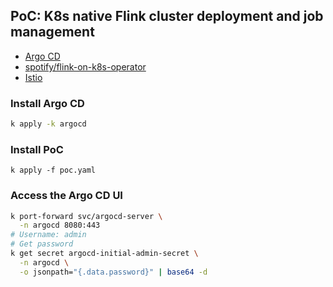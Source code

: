 
## PoC: K8s native Flink cluster deployment and job management

* [Argo CD](https://github.com/argoproj/argo-cd)
* [spotify/flink-on-k8s-operator](https://github.com/spotify/flink-on-k8s-operator)
* [Istio](https://github.com/istio/istio)

### Install Argo CD

```zsh
k apply -k argocd
```

### Install PoC

```
k apply -f poc.yaml
```

### Access the Argo CD UI

```zsh
k port-forward svc/argocd-server \
  -n argocd 8080:443
# Username: admin
# Get password
k get secret argocd-initial-admin-secret \
  -n argocd \
  -o jsonpath="{.data.password}" | base64 -d
```
